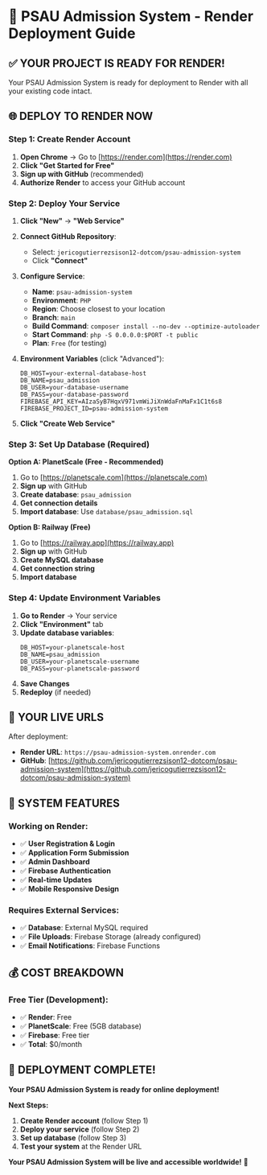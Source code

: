 # 🚀 PSAU Admission System - Render Deployment Guide

## ✅ **YOUR PROJECT IS READY FOR RENDER!**

Your PSAU Admission System is ready for deployment to Render with all your existing code intact.

## 🌐 **DEPLOY TO RENDER NOW**

### **Step 1: Create Render Account**

1. **Open Chrome** → Go to [https://render.com](https://render.com)
2. **Click "Get Started for Free"**
3. **Sign up with GitHub** (recommended)
4. **Authorize Render** to access your GitHub account

### **Step 2: Deploy Your Service**

1. **Click "New"** → **"Web Service"**
2. **Connect GitHub Repository**:
   - Select: `jericogutierrezsison12-dotcom/psau-admission-system`
   - Click **"Connect"**

3. **Configure Service**:
   - **Name**: `psau-admission-system`
   - **Environment**: `PHP`
   - **Region**: Choose closest to your location
   - **Branch**: `main`
   - **Build Command**: `composer install --no-dev --optimize-autoloader`
   - **Start Command**: `php -S 0.0.0.0:$PORT -t public`
   - **Plan**: `Free` (for testing)

4. **Environment Variables** (click "Advanced"):
   ```
   DB_HOST=your-external-database-host
   DB_NAME=psau_admission
   DB_USER=your-database-username
   DB_PASS=your-database-password
   FIREBASE_API_KEY=AIzaSyB7HqxV971vmWiJiXnWdaFnMaFx1C1t6s8
   FIREBASE_PROJECT_ID=psau-admission-system
   ```

5. **Click "Create Web Service"**

### **Step 3: Set Up Database (Required)**

**Option A: PlanetScale (Free - Recommended)**
1. Go to [https://planetscale.com](https://planetscale.com)
2. **Sign up** with GitHub
3. **Create database**: `psau_admission`
4. **Get connection details**
5. **Import database**: Use `database/psau_admission.sql`

**Option B: Railway (Free)**
1. Go to [https://railway.app](https://railway.app)
2. **Sign up** with GitHub
3. **Create MySQL database**
4. **Get connection string**
5. **Import database**

### **Step 4: Update Environment Variables**

1. **Go to Render** → Your service
2. **Click "Environment"** tab
3. **Update database variables**:
   ```
   DB_HOST=your-planetscale-host
   DB_NAME=psau_admission
   DB_USER=your-planetscale-username
   DB_PASS=your-planetscale-password
   ```
4. **Save Changes**
5. **Redeploy** (if needed)

## 🎯 **YOUR LIVE URLS**

After deployment:
- **Render URL**: `https://psau-admission-system.onrender.com`
- **GitHub**: [https://github.com/jericogutierrezsison12-dotcom/psau-admission-system](https://github.com/jericogutierrezsison12-dotcom/psau-admission-system)

## 🔧 **SYSTEM FEATURES**

### **Working on Render:**
- ✅ **User Registration & Login**
- ✅ **Application Form Submission**
- ✅ **Admin Dashboard**
- ✅ **Firebase Authentication**
- ✅ **Real-time Updates**
- ✅ **Mobile Responsive Design**

### **Requires External Services:**
- ✅ **Database**: External MySQL required
- ✅ **File Uploads**: Firebase Storage (already configured)
- ✅ **Email Notifications**: Firebase Functions

## 💰 **COST BREAKDOWN**

### **Free Tier (Development):**
- ✅ **Render**: Free
- ✅ **PlanetScale**: Free (5GB database)
- ✅ **Firebase**: Free tier
- ✅ **Total**: $0/month

## 🎉 **DEPLOYMENT COMPLETE!**

**Your PSAU Admission System is ready for online deployment!**

**Next Steps:**
1. **Create Render account** (follow Step 1)
2. **Deploy your service** (follow Step 2)
3. **Set up database** (follow Step 3)
4. **Test your system** at the Render URL

**Your PSAU Admission System will be live and accessible worldwide!** 🚀